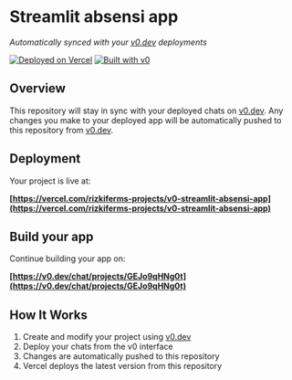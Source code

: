 # Streamlit absensi app

*Automatically synced with your [v0.dev](https://v0.dev) deployments*

[![Deployed on Vercel](https://img.shields.io/badge/Deployed%20on-Vercel-black?style=for-the-badge&logo=vercel)](https://vercel.com/rizkiferms-projects/v0-streamlit-absensi-app)
[![Built with v0](https://img.shields.io/badge/Built%20with-v0.dev-black?style=for-the-badge)](https://v0.dev/chat/projects/GEJo9qHNg0t)

## Overview

This repository will stay in sync with your deployed chats on [v0.dev](https://v0.dev).
Any changes you make to your deployed app will be automatically pushed to this repository from [v0.dev](https://v0.dev).

## Deployment

Your project is live at:

**[https://vercel.com/rizkiferms-projects/v0-streamlit-absensi-app](https://vercel.com/rizkiferms-projects/v0-streamlit-absensi-app)**

## Build your app

Continue building your app on:

**[https://v0.dev/chat/projects/GEJo9qHNg0t](https://v0.dev/chat/projects/GEJo9qHNg0t)**

## How It Works

1. Create and modify your project using [v0.dev](https://v0.dev)
2. Deploy your chats from the v0 interface
3. Changes are automatically pushed to this repository
4. Vercel deploys the latest version from this repository
